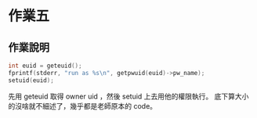 # 作業五
## 作業說明
```c
int euid = geteuid();
fprintf(stderr, "run as %s\n", getpwuid(euid)->pw_name);
setuid(euid);
```
先用 geteuid 取得 owner uid ，然後 setuid 上去用他的權限執行。
底下算大小的沒啥就不細述了，幾乎都是老師原本的 code。